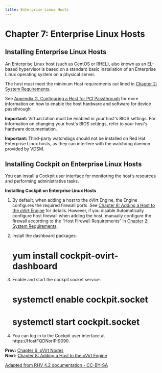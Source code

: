```yaml
---
title: Enterprise Linux Hosts
---
```


# Chapter 7: Enterprise Linux Hosts

## Installing Enterprise Linux Hosts

An Enterprise Linux host (such as CentOS or RHEL), also known as an EL-based hypervisor is based on a standard basic installation of an Enterprise Linux operating system on a physical server.

The host must meet the minimum Host requirements out lined in [Chapter 2: System Requirements](chap-System_Requirements).

See [Appendix G, Configuring a Host for PCI Passthrough](appe-Configuring_a_Host_for_PCI_Passthrough) for more information on how to enable the host hardware and software for device passthrough.

**Important:** Virtualization must be enabled in your host's BIOS settings. For information on changing your host's BIOS settings, refer to your host's hardware documentation.

**Important:** Third-party watchdogs should not be installed on Red Hat Enterprise Linux hosts, as they can interfere with the watchdog daemon provided by VDSM.


## Installing Cockpit on Enterprise Linux Hosts

You can install a Cockpit user interface for monitoring the host’s resources and performing administrative tasks.

**Installing Cockpit on Enterprise Linux Hosts**

1. By default, when adding a host to the oVirt Engine, the Engine configures the required firewall ports. See [Chapter 8: Adding a Host to the oVirt Engine](chap-Adding_a_Host_to_the_oVirt_Engine) for details. However, if you disable Automatically configure host firewall when adding the host, manually configure the firewall according to the “Host Firewall Requirements” in [Chapter 2: System Requirements](chap-System_Requirements).

2. Install the dashboard packages:

      # yum install cockpit-ovirt-dashboard

3. Enable and start the cockpit.socket service:

      # systemctl enable cockpit.socket
      # systemctl start cockpit.socket

4. You can log in to the Cockpit user interface at https://HostFQDNorIP:9090.

**Prev:** [Chapter 6: oVirt Nodes](chap-oVirt_Nodes) <br>
**Next:** [Chapter 8: Adding a Host to the oVirt Engine](chap-Adding_a_Host_to_the_oVirt_Engine)

[Adapted from RHV 4.2 documentation - CC-BY-SA](https://access.redhat.com/documentation/en-us/red_hat_virtualization/4.2/html/installation_guide/chap-red_hat_enterprise_linux_hosts)

